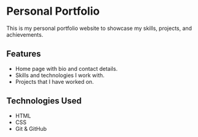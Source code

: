 # Personal Portfolio
This is my personal portfolio website to showcase my skills, projects, and achievements.

## Features
- Home page with bio and contact details.
- Skills and technologies I work with.
- Projects that I have worked on.

## Technologies Used
- HTML
- CSS
- Git & GitHub

